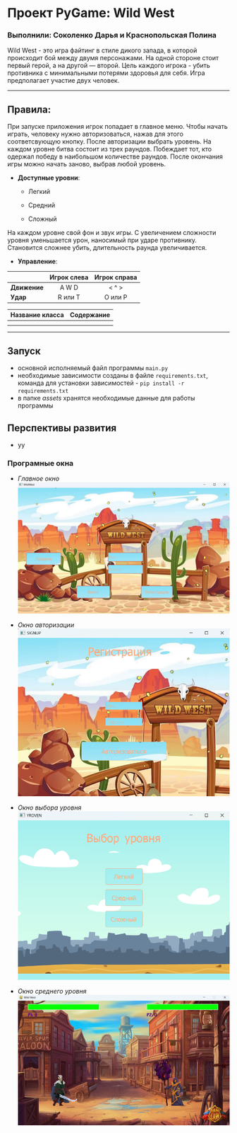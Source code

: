 # Проект PyGame: Wild West



### Выполнили: Соколенко Дарья и Краснопольская Полина
Wild West - это игра файтинг в стиле дикого запада, в которой происходит бой между двумя персонажами. На одной стороне стоит первый герой, 
а на другой — второй. Цель каждого игрока - убить противника с минимальными потерями здоровья для себя. 
Игра предполагает участие двух человек.

---

## Правила:
При запуске приложения игрок попадает в главное меню. Чтобы начать играть, человеку нужно авторизоваться, нажав для этого соответсвующую кнопку.
После авторизации выбрать уровень. На каждом уровне битва состоит из трех раундов. Побеждает тот, кто одержал победу в наибольшом количестве раундов.
После окончания игры можно начать заново, выбрав любой уровень.

* **Доступные уровни**:

  - Легкий

  - Средний

  - Сложный

На каждом уровне свой фон и звук игры. С увеличением сложности уровня уменьшается урон, наносимый при ударе противнику.
Становится сложнее убить, длительность раунда увеличивается.
* **Управление**:


|              | Игрок слева | Игрок справа  |
|:-------------|:-----------:|:-------------:|
| **Движение** |    A W D    |     < ^ >     |
| **Удар**     |   R или T   |    O или P    |
           


| Название класса | Содержание |
|:----------------|:----------:|
|         |        |
|             |   |

---

## Запуск

- основной исполняемый файл программы `main.py`
- необходимые зависимости созданы в файле `requirements.txt`, команда для установки зависимостей - `pip install -r requirements.txt`
- в папке *assets* хранятся необходимые данные для работы программы

## Перспективы развития

- уу

### Програмные окна

- *Главное окно*
![img.png](assets/images/readme/img.png)

- *Окно авторизации*
![img_1.png](assets/images/readme/img_1.png)

- *Окно выбора уровня*
![img_2.png](assets/images/readme/img_2.png)

- *Окно среднего уровня*
![img_3.png](assets/images/readme/img_3.png)


